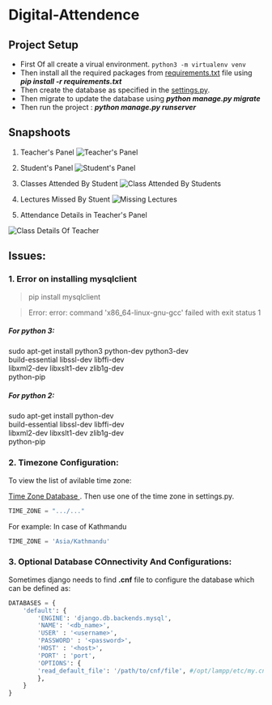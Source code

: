 # Digital-Attendence<Enter>

 <Enter>
 
 ## Project Setup
 - First Of all create a virual environment. ``python3 -m virtualenv venv``
 - Then install all the required packages from [requirements.txt](https://github.com/sbhusal123/Digital-Attendence/blob/master/requirements.txt) file using _**pip install -r requirements.txt**_
 - Then create the database as specified in the [settings.py](https://github.com/sbhusal123/Digital-Attendence/blob/master/app/app/settings.py).
 - Then migrate to update the database using **_python manage.py migrate_**
 - Then run the project : **_python manage.py runserver_**
 
 ## Snapshoots

1. Teacher's Panel
![Teacher's Panel](https://github.com/sbhusal123/Digital-Attendence/blob/master/snapshoots/teacher's%20panel.png?raw=true)

2. Student's Panel
![Student's Panel](https://github.com/sbhusal123/Digital-Attendence/blob/master/snapshoots/student's%20panel.png?raw=true)

3. Classes Attended By Student
![Class Attended By Students](https://github.com/sbhusal123/Digital-Attendence/blob/master/snapshoots/Student%20Attended%20Class.png?raw=true)

4. Lectures Missed By Stuent
![Missing Lectures](https://github.com/sbhusal123/Digital-Attendence/blob/master/snapshoots/Student%20Missing%20Class.png?raw=true)

5. Attendance Details in Teacher's Panel

![Class Details Of Teacher](https://github.com/sbhusal123/Digital-Attendence/blob/master/snapshoots/class%20details.png?raw=true)

## Issues:
### 1. Error on installing mysqlclient

> pip install mysqlclient

>Error: error: command 'x86_64-linux-gnu-gcc' failed with exit status 1

##### For python 3:
sudo apt-get install python3 python-dev python3-dev \
     build-essential libssl-dev libffi-dev \
     libxml2-dev libxslt1-dev zlib1g-dev \
     python-pip
     
##### For python 2:
sudo apt-get install python-dev  \
     build-essential libssl-dev libffi-dev \
     libxml2-dev libxslt1-dev zlib1g-dev \
     python-pip

### 2. Timezone Configuration:

To view the list of avilable time zone:

[Time Zone Database ](https://en.wikipedia.org/wiki/List_of_tz_database_time_zones). Then use one of the time zone in settings.py.

```python
TIME_ZONE = ".../..."
```
For example:
In case of Kathmandu
```python
TIME_ZONE = 'Asia/Kathmandu'
```

### 3. Optional Database COnnectivity And Configurations:
Sometimes django needs to find **.cnf** file to configure the database which can be defined as:

```python
DATABASES = {
    'default': {
        'ENGINE': 'django.db.backends.mysql',
        'NAME': '<db_name>',
        'USER' : '<username>',
        'PASSWORD' : '<password>',
        'HOST' : '<host>',
        'PORT' : 'port',
        'OPTIONS': {
        'read_default_file': '/path/to/cnf/file', #/opt/lampp/etc/my.cnf in case of lampp
        },
    }
}
 ```
